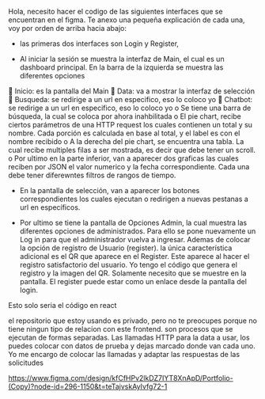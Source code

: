 Hola, necesito hacer el codigo de las siguientes interfaces que se encuentran en el figma. Te anexo una pequeña explicación de cada una, voy por orden de arriba hacia abajo:

-	las primeras dos interfaces son Login y Register, 

-	Al iniciar la sesión se muestra la interfaz de Main, el cual es un dashboard principal. En la barra de la izquierda se muestra las diferentes opciones 

	Inicio: es la pantalla del Main
	Data: va a mostrar la interfaz de selección
	Busqueda: se redirige a un url en especifico, eso lo coloco yo
	Chatbot: se redirige a un url en especifico, eso lo coloco yo
o	Se tiene una barra de búsqueda, la cual se coloca por ahora inahbilitada
o	El pie chart, recibe ciertos parámetros de una HTTP request los cuales contienen un total y su nombre. Cada porción es calculada en base al total, y el label es con el nombre recibido
o	A la derecha del pie chart, se encuentra una tabla. La cual recibe multiples filas a ser mostrada, es decir que debe tener un scroll. 
o	Por ultimo en la parte inferior, van a aparecer dos graficas las cuales reciben por JSON el valor numerico y la fecha correspondiente. Cada una debe tener diferewntes filtros de rangos de tiempo.

-	En la pantalla de selección, van a aparecer los botones correspondientes los cuales ejecutan o redirigen a nuevas pestanas a url en específicos.

-	Por ultimo se tiene la pantalla de Opciones Admin, la cual muestra las diferentes opciones de administrados. Para ello se pone nuevamente un Log in para que el administrador vuelva a ingresar. Ademas de colocar la opción de registro de Usuario (register). la única característica adicional es el QR que aparece en el Register. Este aparece al hacer el registro satisfactorio del usuario. Yo tengo el código que genera el registro y la imagen del QR. Solamente necesito que se muestre en la pantalla. El register puede estar como un enlace desde la pantalla del login.

Esto solo seria el código en react

el repositorio que estoy usando es privado, pero no te preocupes porque no tiene ningun tipo de relacion con este frontend. son procesos que se ejecutan de formas separadas. Las llamadas HTTP para la data a usar, los puedes colocar con datos de prueba y dejas marcado donde van cada uno. Yo me encargo de colocar las llamadas y adaptar las respuestas de las solicitudes

https://www.figma.com/design/kfCfHPv2lkDZ7IYT8XnApD/Portfolio-(Copy)?node-id=296-1150&t=teTajvskAyIvfg72-1